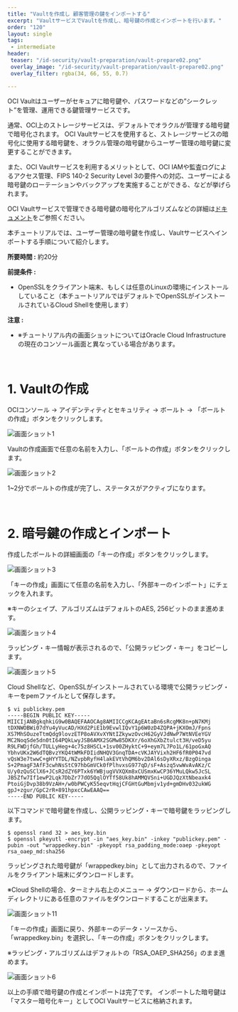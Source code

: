```yaml
---
title: "Vaultを作成し 顧客管理の鍵をインポートする"
excerpt: "VaultサービスでVaultを作成し、暗号鍵の作成とインポートを行います。"
order: "120"
layout: single
tags:
 - intermediate
header:
 teaser: "/id-security/vault-preparation/vault-prepare02.png"
 overlay_image: "/id-security/vault-preparation/vault-prepare02.png"
 overlay_filter: rgba(34, 66, 55, 0.7)

---
```



OCI Vaultはユーザーがセキュアに暗号鍵や、パスワードなどの”シークレット”を管理、運用できる鍵管理サービスです。

通常、OCI上のストレージサービスは、デフォルトでオラクルが管理する暗号鍵で暗号化されます。
OCI Vaultサービスを使用すると、ストレージサービスの暗号化に使用する暗号鍵を、オラクル管理の暗号鍵からユーザー管理の暗号鍵に変更することができます。

また、OCI Vaultサービスを利用するメリットとして、OCI IAMや監査ログによるアクセス管理、FIPS 140-2 Security Level 3の要件への対応、ユーザーによる暗号鍵のローテーションやバックアップを実施することができる、などが挙げられます。

OCI Vaultサービスで管理できる暗号鍵の暗号化アルゴリズムなどの詳細は[ドキュメント](https://docs.oracle.com/ja-jp/iaas/Content/KeyManagement/Concepts/keyoverview.htm)をご参照ください。

本チュートリアルでは、ユーザー管理の暗号鍵を作成し、Vaultサービスへインポートする手順について紹介します。


**所要時間 :** 約20分

**前提条件 :**
+ OpenSSLをクライアント端末、もしくは任意のLinuxの環境にインストールしていること（本チュートリアルではデフォルトでOpenSSLがインストールされているCloud Shellを使用します）

**注意 :**
+ ※チュートリアル内の画面ショットについてはOracle Cloud Infrastructureの現在のコンソール画面と異なっている場合があります。

<br>


# 1. Vaultの作成

OCIコンソール → アイデンティティとセキュリティ → ボールト → 「ボールトの作成」ボタンをクリックします。

 ![画面ショット1](vault-prepare01.png)


Vaultの作成画面で任意の名前を入力し、「ボールトの作成」ボタンをクリックします。
 
 ![画面ショット2](vault-prepare02.png)

1~2分でボールトの作成が完了し、ステータスがアクティブになります。

<br>

# 2. 暗号鍵の作成とインポート

作成したボールトの詳細画面の「キーの作成」ボタンをクリックします。

 ![画面ショット3](vault-prepare03.png)

「キーの作成」画面にて任意の名前を入力し、「外部キーのインポート」にチェックを入れます。

※キーのシェイプ、アルゴリズムはデフォルトのAES, 256ビットのまま進めます。
 
 ![画面ショット4](vault-prepare04.png)


ラッピング・キー情報が表示されるので、「公開ラッピング・キー」をコピーします。

 ![画面ショット5](vault-prepare05.png)

Cloud Shellなど、OpenSSLがインストールされている環境で公開ラッピング・キーをpemファイルとして保存します。

```
$ vi publickey.pem
-----BEGIN PUBLIC KEY-----
MIICIjANBgkqhkiG9w0BAQEFAAOCAg8AMIICCgKCAgEAtaBn6sRcgMK8n+pN7KMj
tDXNWOBWi07dYu4yVucAD/HXd2PiE1b9EvwlIQvY1p6W0zD4ZQPA+jKXOmJ/Fpns
XS7MhSOuzeTtmQdg9lovzETP8oAVXvXYNtIZkywzOvcH62GyVJdNwP7WtNVEeYGV
MC2NoqSde5dn0tI64PQkLwyJSB6AMX2SGMw85DKXr/6oXhGXbZtulct3H/veD5yu
R9LFWDjfGh/TULLyHeg+4c75z8HSCL+1sv00ZHyktC+9+eym7L7Po1L/61poGxAQ
YbhvUKx2W6dTQBvzYKQ4tWMkFDIidNHQV3GnqTDA+cVKJAYVixh2HF6fR0P047vd
vQsW3e7twwC+gHYYTDL/NZvpbRyfH4lakEVtVhQM6bv2DAl6sDyXRxz/BzgOinga
S+2PmagF3AfF3cwhNsStC97hbGmVCk0fPlhvxsG977qD/sF+Aszq5vwWvAvAKz/C
U/y0zQuSClX6+JCsR2dZY6PTxk6YWBjugVVXQXm8xCUSmxKwCP36YMuLQkw5JcSL
JB5Zfw7If1ewP2Lqk7DbZr77dO5QqlOYTf58Uk8hAMMQVSni+UGDJQzXtNbeaxk4
PtoiGjDvp38b9VzAH+/w0bPWCyK55eqvtHqjCFGHtGuMbmjv1yd+gmDHv032ukWG
gpJ+zgur/GpC2rR+891hpxcCAwEAAQ==
-----END PUBLIC KEY-----
```

以下コマンドで暗号鍵を作成し、公開ラッピング・キーで暗号鍵をラッピングします。

```
$ openssl rand 32 > aes_key.bin
$ openssl pkeyutl -encrypt -in "aes_key.bin" -inkey "publickey.pem" -pubin -out "wrappedkey.bin" -pkeyopt rsa_padding_mode:oaep -pkeyopt rsa_oaep_md:sha256
```
ラッピングされた暗号鍵が「wrappedkey.bin」として出力されるので、ファイルをクライアント端末にダウンロードします。

※Cloud Shellの場合、ターミナル右上のメニュー → ダウンロードから、ホームディレクトリにある任意のファイルをダウンロードすることが出来ます。
 
 ![画面ショット11](vault-prepare11.png)



「キーの作成」画面に戻り、外部キーのデータ・ソースから、「wrappedkey.bin」を選択し、「キーの作成」ボタンをクリックします。

※ラッピング・アルゴリズムはデフォルトの「RSA_OAEP_SHA256」のまま進めます。
 
 ![画面ショット6](vault-prepare06.png)


以上の手順で暗号鍵の作成とインポートは完了です。
インポートした暗号鍵は「マスター暗号化キー」としてOCI Vaultサービスに格納されます。
